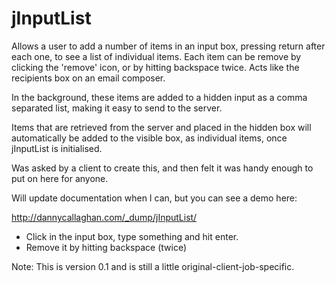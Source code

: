 jInputList
==========

Allows a user to add a number of items in an input box, pressing return after each one, to see a list of individual items. Each item can be remove by clicking the 'remove' icon, or by hitting backspace twice. Acts like the recipients box on an email composer.

In the background, these items are added to a hidden input as a comma separated list, making it easy to send to the server.

Items that are retrieved from the server and placed in the hidden box will automatically be added to the visible box, as individual items, once jInputList is initialised.

Was asked by a client to create this, and then felt it was handy enough to put on here for anyone.

Will update documentation when I can, but you can see a demo here:

http://dannycallaghan.com/_dump/jInputList/

- Click in the input box, type something and hit enter.
- Remove it by hitting backspace (twice)

Note:
This is version 0.1 and is still a little original-client-job-specific.
